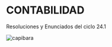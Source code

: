 # CONTABILIDAD
Resoluciones y Enunciados del ciclo 24.1

![capibara](https://github.com/user-attachments/assets/debbe684-7899-4a56-8feb-c43d0774169b)
